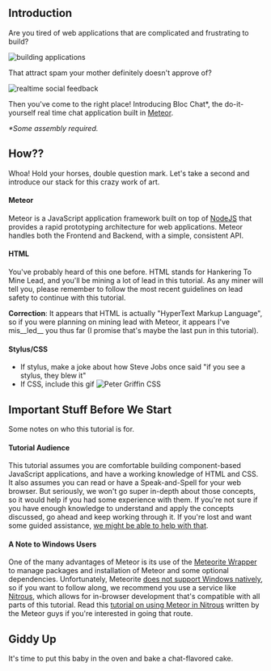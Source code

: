 ## Introduction

Are you tired of web applications that are complicated and frustrating to build?

![building applications](https://38.media.tumblr.com/83e639ca53047e998ed50a98d2077ba7/tumblr_mltxo7v0aE1snk1roo1_400.gif)

That attract spam your mother definitely doesn't approve of?

![realtime social feedback](https://38.media.tumblr.com/tumblr_mdf2i231dH1rje5o6o1_400.gif)

Then you've come to the right place! Introducing Bloc Chat*, the do-it-yourself real time chat application built in [Meteor](https://www.meteor.com).

_*Some assembly required._

## How??

Whoa! Hold your horses, double question mark. Let's take a second and introduce our stack for this crazy work of art.

#### Meteor

Meteor is a JavaScript application framework built on top of [NodeJS](http://nodejs.org) that provides a rapid prototyping architecture  for web applications. Meteor handles both the Frontend and Backend, with a simple, consistent API.

#### HTML

You've probably heard of this one before. HTML stands for Hankering To Mine Lead, and you'll be mining a lot of lead in this tutorial. As any miner will tell you, please remember to follow the most recent guidelines on lead safety to continue with this tutorial.

__Correction__: It appears that HTML is actually "HyperText Markup Language", so if you were planning on mining lead with Meteor, it appears I've mis__led__ you thus far (I promise that's maybe the last pun in this tutorial).

#### Stylus/CSS

- If stylus, make a joke about how Steve Jobs once said "if you see a stylus, they blew it"
- If CSS, include this gif ![Peter Griffin CSS](http://i.imgur.com/Q3cUg29.gif)

## Important Stuff Before We Start

Some notes on who this tutorial is for.

#### Tutorial Audience

This tutorial assumes you are comfortable building component-based JavaScript applications, and have a working knowledge of HTML and CSS. It also assumes you can read or have a Speak-and-Spell for your web browser. But seriously, we won't go super in-depth about those concepts, so it would help if you had some experience with them. If you're not sure if you have enough knowledge to understand and apply the concepts discussed, go ahead and keep working through it. If you're lost and want some guided assistance, [we might be able to help with that](https://www.bloc.io/frontend-development).

#### A Note to Windows Users

One of the many advantages of Meteor is its use of the [Meteorite Wrapper](http://oortcloud.github.com/meteorite/) to manage packages and installation of Meteor and some optional dependencies. Unfortunately, Meteorite [does not support Windows natively](http://oortcloud.github.io/meteorite/#notes), so if you want to follow along, we recommend you use a service like [Nitrous](https://www.nitrous.io), which allows for in-browser development that's compatible with all parts of this tutorial. Read this [tutorial on using Meteor in Nitrous](https://www.discovermeteor.com/blog/meteor-nitrous) written by the Meteor guys if you're interested in going that route.

## Giddy Up

It's time to put this baby in the oven and bake a chat-flavored cake.

